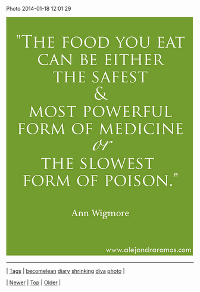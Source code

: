 <!--
title: Photo 2014-01-18 12
date: 2020-06-28T15:27:00.251Z
tags: becomelean, diary, shrinking, diva, photo
-->


Photo 2014-01-18 12:01:29

![](73709668499-0.jpg)

<!--BOTTOM-POST-NAVIGATION-->
---

| [Tags](tags.md) | [becomelean](tag-becomelean.md) [diary](tag-diary.md) [shrinking](tag-shrinking.md) [diva](tag-diva.md) [photo](tag-photo.md) |

| [Newer](73708946443.md) | [Top](index.md) | [Older](73712289719.md) |